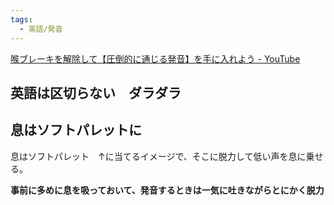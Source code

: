 ```yaml
---
tags:
  - 英語/発音
---
```

[喉ブレーキを解除して【圧倒的に通じる発音】を手に入れよう - YouTube](https://www.youtube.com/watch?v=BZyr-wpZ6so)

## 英語は区切らない　ダラダラ


## 息はソフトパレットに

息はソフトパレット　↑に当てるイメージで、そこに脱力して低い声を息に乗せる。

**事前に多めに息を吸っておいて、発音するときは一気に吐きながらとにかく脱力**

